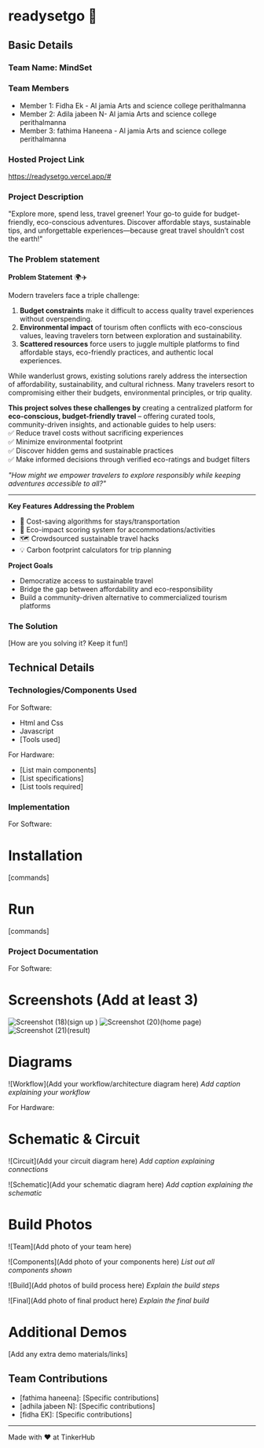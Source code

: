 # readysetgo 🎯


## Basic Details
### Team Name: MindSet


### Team Members
- Member 1: Fidha Ek  - Al jamia Arts and science college perithalmanna
- Member 2: Adila jabeen  N- Al jamia Arts and science college perithalmanna
- Member 3: fathima Haneena  - Al jamia Arts and science college perithalmanna

### Hosted Project Link
https://readysetgo.vercel.app/#

### Project Description
"Explore more, spend less, travel greener! Your go-to guide for budget-friendly, eco-conscious adventures.
Discover affordable stays, sustainable tips, and unforgettable experiences—because great travel shouldn’t cost the earth!"

### The Problem statement
**Problem Statement** 🌍✈️  

Modern travelers face a triple challenge:  
1. **Budget constraints** make it difficult to access quality travel experiences without overspending.  
2. **Environmental impact** of tourism often conflicts with eco-conscious values, leaving travelers torn between exploration and sustainability.  
3. **Scattered resources** force users to juggle multiple platforms to find affordable stays, eco-friendly practices, and authentic local experiences.  

While wanderlust grows, existing solutions rarely address the intersection of affordability, sustainability, and cultural richness. Many travelers resort to compromising either their budgets, environmental principles, or trip quality.  

**This project solves these challenges by** creating a centralized platform for **eco-conscious, budget-friendly travel** – offering curated tools, community-driven insights, and actionable guides to help users:  
✅ Reduce travel costs without sacrificing experiences  
✅ Minimize environmental footprint  
✅ Discover hidden gems and sustainable practices  
✅ Make informed decisions through verified eco-ratings and budget filters  

*"How might we empower travelers to explore responsibly while keeping adventures accessible to all?"*  

---

**Key Features Addressing the Problem**  
- 🧮 Cost-saving algorithms for stays/transportation  
- 🌱 Eco-impact scoring system for accommodations/activities  
- 🗺️ Crowdsourced sustainable travel hacks  
- 💡 Carbon footprint calculators for trip planning  

**Project Goals**  
- Democratize access to sustainable travel  
- Bridge the gap between affordability and eco-responsibility  
- Build a community-driven alternative to commercialized tourism platforms  

### The Solution
[How are you solving it? Keep it fun!]

## Technical Details
### Technologies/Components Used
For Software:
- Html and Css
- Javascript
- [Tools used]

For Hardware:
- [List main components]
- [List specifications]
- [List tools required]

### Implementation
For Software:
# Installation
[commands]

# Run
[commands]

### Project Documentation
For Software:

# Screenshots (Add at least 3)
![Screenshot (18)](https://github.com/user-attachments/assets/e284c772-995f-414d-9fed-689f89750697)(sign up )
![Screenshot (20)](https://github.com/user-attachments/assets/45a81d62-6439-468c-8010-07cd392fd76a)(home page)
![Screenshot (21)](https://github.com/user-attachments/assets/4afe2820-c8b0-4763-8119-dfb8ad5fb89f)(result)


# Diagrams
![Workflow](Add your workflow/architecture diagram here)
*Add caption explaining your workflow*

For Hardware:

# Schematic & Circuit
![Circuit](Add your circuit diagram here)
*Add caption explaining connections*

![Schematic](Add your schematic diagram here)
*Add caption explaining the schematic*

# Build Photos
![Team](Add photo of your team here)


![Components](Add photo of your components here)
*List out all components shown*

![Build](Add photos of build process here)
*Explain the build steps*

![Final](Add photo of final product here)
*Explain the final build*

# Additional Demos
[Add any extra demo materials/links]

## Team Contributions
- [fathima haneena]: [Specific contributions]
- [adhila jabeen N]: [Specific contributions]
- [fidha EK]: [Specific contributions]

---
Made with ❤️ at TinkerHub
